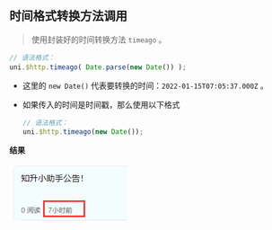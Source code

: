 ## 时间格式转换方法调用

> 使用封装好的时间转换方法 `timeago` 。

```js
// 语法格式：
uni.$http.timeago( Date.parse(new Date()) );
```

- 这里的 `new Date()` 代表要转换的时间：`2022-01-15T07:05:37.000Z` 。

- 如果传入的时间是时间戳，那么使用以下格式

  ```js
  // 语法格式：
  uni.$http.timeago(new Date());
  ```


**结果** 

![image-20220115230420925](./assets/image-20220115230420925.png) 

